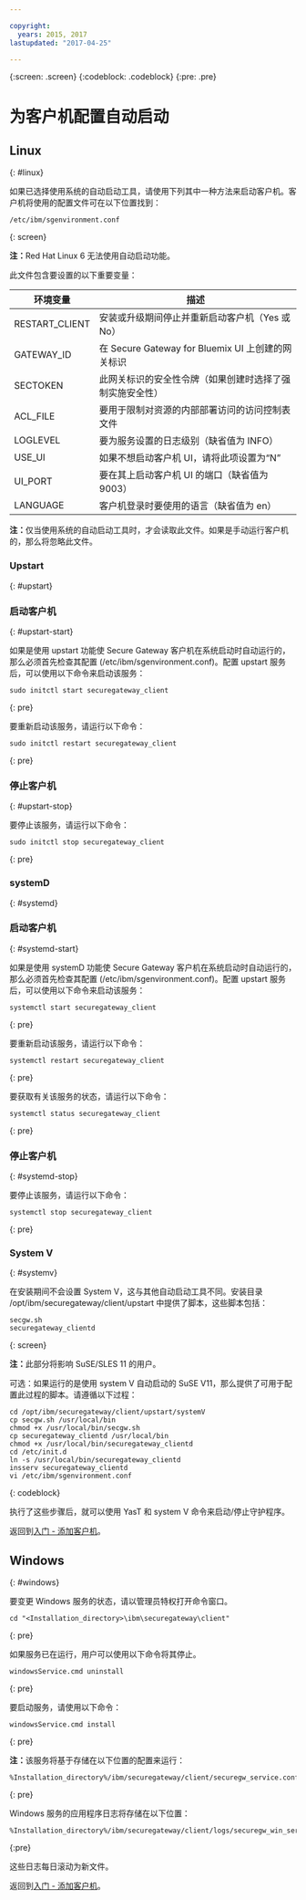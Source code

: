 ```yaml
---

copyright:
  years: 2015, 2017
lastupdated: "2017-04-25"

---
```

{:screen: .screen}
{:codeblock: .codeblock}
{:pre: .pre}

# 为客户机配置自动启动

## Linux
{: #linux}

如果已选择使用系统的自动启动工具，请使用下列其中一种方法来启动客户机。客户机将使用的配置文件可在以下位置找到：

```
/etc/ibm/sgenvironment.conf
```
{: screen}

<b>注：</b>Red Hat Linux 6 无法使用自动启动功能。

此文件包含要设置的以下重要变量：

|环境变量|描述|
| ------------- | ----------- |
|RESTART_CLIENT|安装或升级期间停止并重新启动客户机（Yes 或 No）|
|GATEWAY_ID|在 Secure Gateway for Bluemix UI 上创建的网关标识|
|SECTOKEN|此网关标识的安全性令牌（如果创建时选择了强制实施安全性）|
|ACL_FILE|要用于限制对资源的内部部署访问的访问控制表文件|
|LOGLEVEL|要为服务设置的日志级别（缺省值为 INFO）|
|USE_UI|如果不想启动客户机 UI，请将此项设置为“N”|
|UI_PORT|要在其上启动客户机 UI 的端口（缺省值为 9003）|
|LANGUAGE|客户机登录时要使用的语言（缺省值为 en）|

<b>注：</b>仅当使用系统的自动启动工具时，才会读取此文件。如果是手动运行客户机的，那么将忽略此文件。

### Upstart
{: #upstart}

### 启动客户机
{: #upstart-start}

如果是使用 upstart 功能使 Secure Gateway 客户机在系统启动时自动运行的，那么必须首先检查其配置 (/etc/ibm/sgenvironment.conf)。配置 upstart 服务后，可以使用以下命令来启动该服务：

```
sudo initctl start securegateway_client
```
{: pre}

要重新启动该服务，请运行以下命令：

```
sudo initctl restart securegateway_client
```
{: pre}

### 停止客户机
{: #upstart-stop}

要停止该服务，请运行以下命令：

```
sudo initctl stop securegateway_client
```
{: pre}

### systemD
{: #systemd}


### 启动客户机
{: #systemd-start}

如果是使用 systemD 功能使 Secure Gateway 客户机在系统启动时自动运行的，那么必须首先检查其配置 (/etc/ibm/sgenvironment.conf)。配置 upstart 服务后，可以使用以下命令来启动该服务：

```
systemctl start securegateway_client
```
{: pre}

要重新启动该服务，请运行以下命令：

```
systemctl restart securegateway_client
```
{: pre}

要获取有关该服务的状态，请运行以下命令：

```
systemctl status securegateway_client
```
{: pre}

### 停止客户机
{: #systemd-stop}

要停止该服务，请运行以下命令：

```
systemctl stop securegateway_client
```
{: pre}

### System V
{: #systemv}

在安装期间不会设置 System V，这与其他自动启动工具不同。安装目录 /opt/ibm/securegateway/client/upstart 中提供了脚本，这些脚本包括：

```
secgw.sh
securegateway_clientd
```
{: screen}

<b>注：</b>此部分将影响 SuSE/SLES 11 的用户。

可选：如果运行的是使用 system V 自动启动的 SuSE V11，那么提供了可用于配置此过程的脚本。请遵循以下过程：

```
cd /opt/ibm/securegateway/client/upstart/systemV
cp secgw.sh /usr/local/bin
chmod +x /usr/local/bin/secgw.sh
cp securegateway_clientd /usr/local/bin
chmod +x /usr/local/bin/securegateway_clientd
cd /etc/init.d
ln -s /usr/local/bin/securegateway_clientd
insserv securegateway_clientd
vi /etc/ibm/sgenvironment.conf
```
{: codeblock}

执行了这些步骤后，就可以使用 YasT 和 system V 命令来启动/停止守护程序。

返回到[入门 - 添加客户机](/docs/services/SecureGateway/securegateway_client.html)。

## Windows
{: #windows}

要变更 Windows 服务的状态，请以管理员特权打开命令窗口。

```
cd "<Installation_directory>\ibm\securegateway\client"
```
{: pre}

如果服务已在运行，用户可以使用以下命令将其停止。

```
windowsService.cmd uninstall
```
{: pre}

要启动服务，请使用以下命令：

```
windowsService.cmd install
```
{: pre}

<b>注：</b>该服务将基于存储在以下位置的配置来运行：

```
%Installation_directory%/ibm/securegateway/client/securegw_service.config
```
{: pre}

Windows 服务的应用程序日志将存储在以下位置：

```
%Installation_directory%/ibm/securegateway/client/logs/securegw_win_service.log
```
{:pre}

 这些日志每日滚动为新文件。

返回到[入门 - 添加客户机](/docs/services/SecureGateway/securegateway_client.html)。
